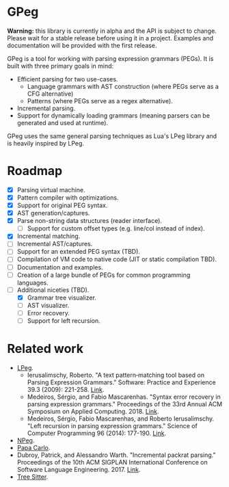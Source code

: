 # GPeg

**Warning:** this library is currently in alpha and the API is subject to
change. Please wait for a stable release before using it in a project. Examples
and documentation will be provided with the first release.

GPeg is a tool for working with parsing expression grammars (PEGs). It is
built with three primary goals in mind:

* Efficient parsing for two use-cases.
    * Language grammars with AST construction (where PEGs serve as a CFG
      alternative)
    * Patterns (where PEGs serve as a regex alternative).
* Incremental parsing.
* Support for dynamically loading grammars (meaning parsers can be generated
  and used at runtime).

GPeg uses the same general parsing techniques as Lua's LPeg library and is
heavily inspired by LPeg.

# Roadmap

* [x] Parsing virtual machine.
* [x] Pattern compiler with optimizations.
* [x] Support for original PEG syntax.
* [x] AST generation/captures.
* [x] Parse non-string data structures (reader interface).
    * [ ] Support for custom offset types (e.g. line/col instead of index).
* [x] Incremental matching.
* [ ] Incremental AST/captures.
* [ ] Support for an extended PEG syntax (TBD).
* [ ] Compilation of VM code to native code (JIT or static compilation TBD).
* [ ] Documentation and examples.
* [ ] Creation of a large bundle of PEGs for common programming languages.
* [ ] Additional niceties (TBD).
    * [x] Grammar tree visualizer.
    * [ ] AST visualizer.
    * [ ] Error recovery.
    * [ ] Support for left recursion.

# Related work

* [LPeg](http://www.inf.puc-rio.br/~roberto/lpeg/).
    * Ierusalimschy, Roberto. "A text pattern‐matching tool based on Parsing
      Expression Grammars." Software: Practice and Experience 39.3 (2009):
      221-258. [Link](http://www.inf.puc-rio.br/~roberto/docs/peg.pdf).
    * Medeiros, Sérgio, and Fabio Mascarenhas. "Syntax error recovery in
      parsing expression grammars." Proceedings of the 33rd Annual ACM
      Symposium on Applied Computing. 2018.
      [Link](https://arxiv.org/pdf/1806.11150.pdf).
    * Medeiros, Sérgio, Fabio Mascarenhas, and Roberto Ierusalimschy. "Left
      recursion in parsing expression grammars." Science of Computer
      Programming 96 (2014): 177-190.
      [Link](https://arxiv.org/pdf/1207.0443.pdf).
* [NPeg](https://github.com/zevv/npeg).
* [Papa Carlo](https://lakhin.com/projects/papa-carlo/).
* Dubroy, Patrick, and Alessandro Warth. "Incremental packrat parsing."
  Proceedings of the 10th ACM SIGPLAN International Conference on Software
  Language Engineering. 2017.
  [Link](https://ohmlang.github.io/pubs/sle2017/incremental-packrat-parsing.pdf).
* [Tree Sitter](https://tree-sitter.github.io/tree-sitter/).
